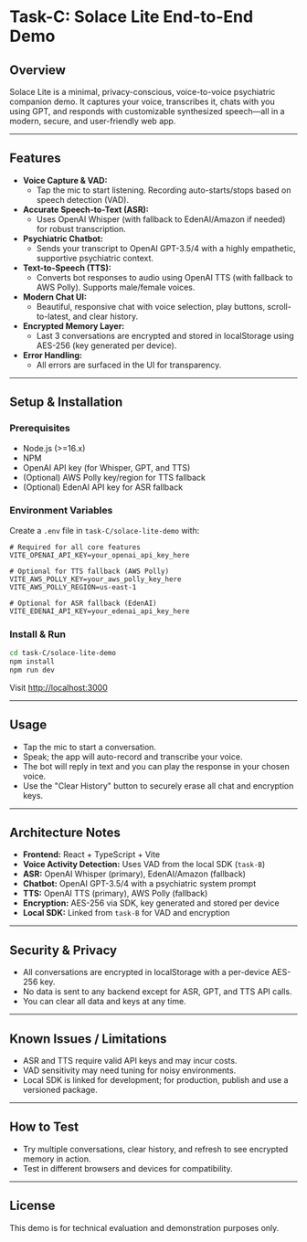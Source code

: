 # Task-C: Solace Lite End-to-End Demo

## Overview
Solace Lite is a minimal, privacy-conscious, voice-to-voice psychiatric companion demo. It captures your voice, transcribes it, chats with you using GPT, and responds with customizable synthesized speech—all in a modern, secure, and user-friendly web app.

---

## Features
- **Voice Capture & VAD:**
  - Tap the mic to start listening. Recording auto-starts/stops based on speech detection (VAD).
- **Accurate Speech-to-Text (ASR):**
  - Uses OpenAI Whisper (with fallback to EdenAI/Amazon if needed) for robust transcription.
- **Psychiatric Chatbot:**
  - Sends your transcript to OpenAI GPT-3.5/4 with a highly empathetic, supportive psychiatric context.
- **Text-to-Speech (TTS):**
  - Converts bot responses to audio using OpenAI TTS (with fallback to AWS Polly). Supports male/female voices.
- **Modern Chat UI:**
  - Beautiful, responsive chat with voice selection, play buttons, scroll-to-latest, and clear history.
- **Encrypted Memory Layer:**
  - Last 3 conversations are encrypted and stored in localStorage using AES-256 (key generated per device).
- **Error Handling:**
  - All errors are surfaced in the UI for transparency.

---

## Setup & Installation

### Prerequisites
- Node.js (>=16.x)
- NPM
- OpenAI API key (for Whisper, GPT, and TTS)
- (Optional) AWS Polly key/region for TTS fallback
- (Optional) EdenAI API key for ASR fallback

### Environment Variables
Create a `.env` file in `task-C/solace-lite-demo` with:

```env
# Required for all core features
VITE_OPENAI_API_KEY=your_openai_api_key_here

# Optional for TTS fallback (AWS Polly)
VITE_AWS_POLLY_KEY=your_aws_polly_key_here
VITE_AWS_POLLY_REGION=us-east-1

# Optional for ASR fallback (EdenAI)
VITE_EDENAI_API_KEY=your_edenai_api_key_here
```

### Install & Run
```sh
cd task-C/solace-lite-demo
npm install
npm run dev
```
Visit [http://localhost:3000](http://localhost:3000)

---

## Usage
- Tap the mic to start a conversation.
- Speak; the app will auto-record and transcribe your voice.
- The bot will reply in text and you can play the response in your chosen voice.
- Use the "Clear History" button to securely erase all chat and encryption keys.

---

## Architecture Notes
- **Frontend:** React + TypeScript + Vite
- **Voice Activity Detection:** Uses VAD from the local SDK (`task-B`)
- **ASR:** OpenAI Whisper (primary), EdenAI/Amazon (fallback)
- **Chatbot:** OpenAI GPT-3.5/4 with a psychiatric system prompt
- **TTS:** OpenAI TTS (primary), AWS Polly (fallback)
- **Encryption:** AES-256 via SDK, key generated and stored per device
- **Local SDK:** Linked from `task-B` for VAD and encryption

---

## Security & Privacy
- All conversations are encrypted in localStorage with a per-device AES-256 key.
- No data is sent to any backend except for ASR, GPT, and TTS API calls.
- You can clear all data and keys at any time.

---

## Known Issues / Limitations
- ASR and TTS require valid API keys and may incur costs.
- VAD sensitivity may need tuning for noisy environments.
- Local SDK is linked for development; for production, publish and use a versioned package.

---

## How to Test
- Try multiple conversations, clear history, and refresh to see encrypted memory in action.
- Test in different browsers and devices for compatibility.

---

## License
This demo is for technical evaluation and demonstration purposes only. 